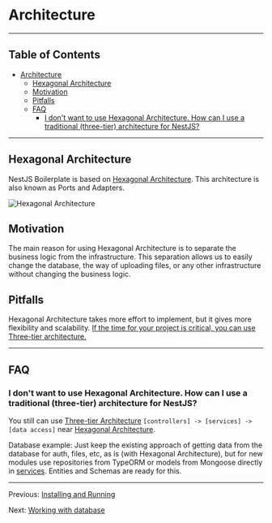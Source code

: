 # Architecture

---

## Table of Contents <!-- omit in toc -->

- [Architecture](#architecture)
  - [Hexagonal Architecture](#hexagonal-architecture)
  - [Motivation](#motivation)
  - [Pitfalls](#pitfalls)
  - [FAQ](#faq)
    - [I don't want to use Hexagonal Architecture. How can I use a traditional (three-tier) architecture for NestJS?](#i-dont-want-to-use-hexagonal-architecture-how-can-i-use-a-traditional-three-tier-architecture-for-nestjs)

---

## Hexagonal Architecture

NestJS Boilerplate is based on [Hexagonal Architecture](https://en.wikipedia.org/wiki/Hexagonal_architecture_(software)). This architecture is also known as Ports and Adapters.

![Hexagonal Architecture](https://github.com/nisar1406/property-management-be/assets/43024439/26a337ee-09ac-4b04-8751-cf84995a824b)

## Motivation

The main reason for using Hexagonal Architecture is to separate the business logic from the infrastructure. This separation allows us to easily change the database, the way of uploading files, or any other infrastructure without changing the business logic.

## Pitfalls

Hexagonal Architecture takes more effort to implement, but it gives more flexibility and scalability. [If the time for your project is critical, you can use Three-tier architecture.](#i-dont-want-to-use-hexagonal-architecture-how-can-i-use-a-traditional-three-tier-architecture-for-nestjs)

---

## FAQ

### I don't want to use Hexagonal Architecture. How can I use a traditional (three-tier) architecture for NestJS?

You still can use [Three-tier Architecture](https://en.wikipedia.org/wiki/Multitier_architecture#Three-tier_architecture) `[controllers] -> [services] -> [data access]` near [Hexagonal Architecture](#hexagonal-architecture).

Database example: Just keep the existing approach of getting data from the database for auth, files, etc, as is (with Hexagonal Architecture), but for new modules use repositories from TypeORM or models from Mongoose directly in [services](https://docs.nestjs.com/providers#services). Entities and Schemas are ready for this.

---

Previous: [Installing and Running](installing-and-running.md)

Next: [Working with database](database.md)
